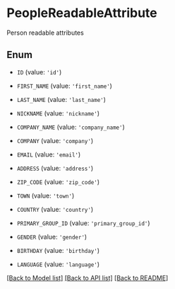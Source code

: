 # PeopleReadableAttribute

Person readable attributes

## Enum

* `ID` (value: `'id'`)

* `FIRST_NAME` (value: `'first_name'`)

* `LAST_NAME` (value: `'last_name'`)

* `NICKNAME` (value: `'nickname'`)

* `COMPANY_NAME` (value: `'company_name'`)

* `COMPANY` (value: `'company'`)

* `EMAIL` (value: `'email'`)

* `ADDRESS` (value: `'address'`)

* `ZIP_CODE` (value: `'zip_code'`)

* `TOWN` (value: `'town'`)

* `COUNTRY` (value: `'country'`)

* `PRIMARY_GROUP_ID` (value: `'primary_group_id'`)

* `GENDER` (value: `'gender'`)

* `BIRTHDAY` (value: `'birthday'`)

* `LANGUAGE` (value: `'language'`)

[[Back to Model list]](../README.md#documentation-for-models) [[Back to API list]](../README.md#documentation-for-api-endpoints) [[Back to README]](../README.md)


